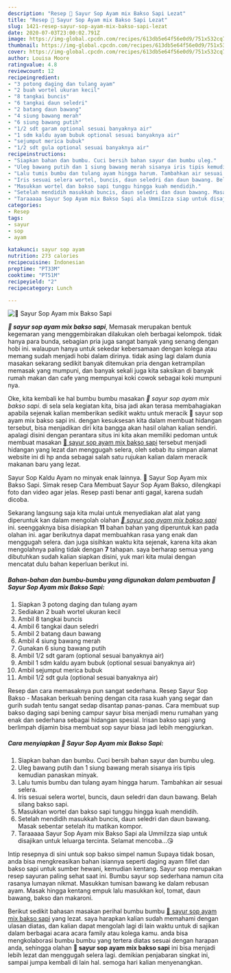 ```yaml
---
description: "Resep 🍁 Sayur Sop Ayam mix Bakso Sapi Lezat"
title: "Resep 🍁 Sayur Sop Ayam mix Bakso Sapi Lezat"
slug: 1421-resep-sayur-sop-ayam-mix-bakso-sapi-lezat
date: 2020-07-03T23:00:02.791Z
image: https://img-global.cpcdn.com/recipes/613db5e64f56e0d9/751x532cq70/🍁-sayur-sop-ayam-mix-bakso-sapi-foto-resep-utama.jpg
thumbnail: https://img-global.cpcdn.com/recipes/613db5e64f56e0d9/751x532cq70/🍁-sayur-sop-ayam-mix-bakso-sapi-foto-resep-utama.jpg
cover: https://img-global.cpcdn.com/recipes/613db5e64f56e0d9/751x532cq70/🍁-sayur-sop-ayam-mix-bakso-sapi-foto-resep-utama.jpg
author: Louisa Moore
ratingvalue: 4.8
reviewcount: 12
recipeingredient:
- "3 potong daging dan tulang ayam"
- "2 buah wortel ukuran kecil"
- "8 tangkai buncis"
- "6 tangkai daun seledri"
- "2 batang daun bawang"
- "4 siung bawang merah"
- "6 siung bawang putih"
- "1/2 sdt garam optional sesuai banyaknya air"
- "1 sdm kaldu ayam bubuk optional sesuai banyaknya air"
- "sejumput merica bubuk"
- "1/2 sdt gula optional sesuai banyaknya air"
recipeinstructions:
- "Siapkan bahan dan bumbu. Cuci bersih bahan sayur dan bumbu uleg."
- "Uleg bawang putih dan 1 siung bawang merah sisanya iris tipis kemudian panaskan minyak."
- "Lalu tumis bumbu dan tulang ayam hingga harum. Tambahkan air sesuai selera."
- "Iris sesuai selera wortel, buncis, daun seledri dan daun bawang. Belah silang bakso sapi."
- "Masukkan wortel dan bakso sapi tunggu hingga kuah mendidih."
- "Setelah mendidih masukkah buncis, daun seledri dan daun bawang. Masak sebentar setelah itu matikan kompor."
- "Taraaaaa Sayur Sop Ayam mix Bakso Sapi ala UmmiIzza siap untuk disajikan untuk leluarga tercinta. Selamat mencoba...😘"
categories:
- Resep
tags:
- sayur
- sop
- ayam

katakunci: sayur sop ayam 
nutrition: 273 calories
recipecuisine: Indonesian
preptime: "PT33M"
cooktime: "PT51M"
recipeyield: "2"
recipecategory: Lunch

---
```



![🍁 Sayur Sop Ayam mix Bakso Sapi](https://img-global.cpcdn.com/recipes/613db5e64f56e0d9/751x532cq70/🍁-sayur-sop-ayam-mix-bakso-sapi-foto-resep-utama.jpg)

<b><i>🍁 sayur sop ayam mix bakso sapi</i></b>, Memasak merupakan bentuk kegemaran yang menggembirakan dilakukan oleh berbagai kelompok. tidak hanya para bunda, sebagian pria juga sangat banyak yang senang dengan hobi ini. walaupun hanya untuk sekedar kebersamaan dengan kolega atau memang sudah menjadi hobi dalam dirinya. tidak asing lagi dalam dunia masakan sekarang sedikit banyak ditemukan pria dengan ketrampilan memasak yang mumpuni, dan banyak sekali juga kita saksikan di banyak rumah makan dan cafe yang mempunyai koki cowok sebagai koki mumpuni nya.

Oke, kita kembali ke hal bumbu bumbu masakan <i>🍁 sayur sop ayam mix bakso sapi</i>. di sela sela kegiatan kita, bisa jadi akan terasa membahagiakan apabila sejenak kalian memberikan sedikit waktu untuk meracik 🍁 sayur sop ayam mix bakso sapi ini. dengan kesuksesan kita dalam membuat hidangan tersebut, bisa menjadikan diri kita bangga akan hasil olahan kalian sendiri. apalagi disini dengan perantara situs ini kita akan memiliki pedoman untuk membuat masakan <u>🍁 sayur sop ayam mix bakso sapi</u> tersebut menjadi hidangan yang lezat dan menggugah selera, oleh sebab itu simpan alamat website ini di hp anda sebagai salah satu rujukan kalian dalam meracik makanan baru yang lezat.

Sayur Sop Kaldu Ayam no minyak enak lainnya. 🍁 Sayur Sop Ayam mix Bakso Sapi. Simak resep Cara Membuat Sayur Sop Ayam Bakso, dilengkapi foto dan video agar jelas. Resep pasti benar anti gagal, karena sudah dicoba.


Sekarang langsung saja kita mulai untuk menyediakan alat alat yang diperuntuk kan dalam mengolah olahan <u><i>🍁 sayur sop ayam mix bakso sapi</i></u> ini. seenggaknya bisa disiapkan <b>11</b> bahan bahan yang diperuntuk kan pada olahan ini. agar berikutnya dapat membuahkan rasa yang enak dan menggugah selera. dan juga sisihkan waktu kita sejenak, karena kita akan mengolahnya paling tidak dengan <b>7</b> tahapan. saya berharap semua yang dibutuhkan sudah kalian siapkan disini, yuk mari kita mulai dengan mencatat dulu bahan keperluan berikut ini.

<!--inarticleads1-->

##### Bahan-bahan dan bumbu-bumbu yang digunakan dalam pembuatan 🍁 Sayur Sop Ayam mix Bakso Sapi:

1. Siapkan 3 potong daging dan tulang ayam
1. Sediakan 2 buah wortel ukuran kecil
1. Ambil 8 tangkai buncis
1. Ambil 6 tangkai daun seledri
1. Ambil 2 batang daun bawang
1. Ambil 4 siung bawang merah
1. Gunakan 6 siung bawang putih
1. Ambil 1/2 sdt garam (optional sesuai banyaknya air)
1. Ambil 1 sdm kaldu ayam bubuk (optional sesuai banyaknya air)
1. Ambil sejumput merica bubuk
1. Ambil 1/2 sdt gula (optional sesuai banyaknya air)


Resep dan cara memasaknya pun sangat sederhana. Resep Sayur Sop Bakso - Masakan berkuah bening dengan cita rasa kuah yang segar dan gurih sudah tentu sangat sedap disantap panas-panas. Cara membuat sup bakso daging sapi bening campur sayur bisa menjadi menu rumahan yang enak dan sederhana sebagai hidangan spesial. Irisan bakso sapi yang berlimpah dijamin bisa membuat sop sayur biasa jadi lebih menggiurkan. 

<!--inarticleads2-->

##### Cara menyiapkan 🍁 Sayur Sop Ayam mix Bakso Sapi:

1. Siapkan bahan dan bumbu. Cuci bersih bahan sayur dan bumbu uleg.
1. Uleg bawang putih dan 1 siung bawang merah sisanya iris tipis kemudian panaskan minyak.
1. Lalu tumis bumbu dan tulang ayam hingga harum. Tambahkan air sesuai selera.
1. Iris sesuai selera wortel, buncis, daun seledri dan daun bawang. Belah silang bakso sapi.
1. Masukkan wortel dan bakso sapi tunggu hingga kuah mendidih.
1. Setelah mendidih masukkah buncis, daun seledri dan daun bawang. Masak sebentar setelah itu matikan kompor.
1. Taraaaaa Sayur Sop Ayam mix Bakso Sapi ala UmmiIzza siap untuk disajikan untuk leluarga tercinta. Selamat mencoba...😘


Intip resepnya di sini untuk sop bakso simpel namun Supaya tidak bosan, anda bisa mengkreasikan bahan isiannya seperti daging ayam fillet dan bakso sapi untuk sumber hewani, kemudian kentang. Sayur sop merupakan resep sayuran paling sehat saat ini. Bumbu sayur sop sederhana namun cita rasanya lumayan nikmat. Masukkan tumisan bawang ke dalam rebusan ayam. Masak hingga kentang empuk lalu masukkan kol, tomat, daun bawang, bakso dan makaroni. 

Berikut sedikit bahasan masakan perihal bumbu bumbu <u>🍁 sayur sop ayam mix bakso sapi</u> yang lezat. saya harapkan kalian sudah memahami dengan ulasan diatas, dan kalian dapat mengolah lagi di lain waktu untuk di sajikan dalam berbagai acara acara family atau kolega kamu. anda bisa mengkolaborasi bumbu bumbu yang tertera diatas sesuai dengan harapan anda, sehingga olahan <b>🍁 sayur sop ayam mix bakso sapi</b> ini bisa menjadi lebih lezat dan menggugah selera lagi. demikian penjabaran singkat ini, sampai jumpa kembali di lain hal. semoga hari kalian menyenangkan.
